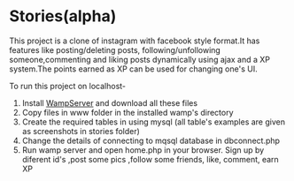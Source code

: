 # Stories(alpha)

This project is a clone of instagram with facebook style format.It has features like posting/deleting posts, following/unfollowing someone,commenting and liking posts dynamically using ajax and a XP system.The points earned as XP can be used for changing one's UI. 

To run this project on localhost-

1. Install [WampServer](http://www.wampserver.com/en/) and download all these files
2. Copy files in www folder in the installed wamp's directory
3. Create the required tables in using mysql (all table's examples are given as screenshots in stories folder)
4. Change the details of connecting to mqsql database in dbconnect.php
5. Run wamp server and open home.php in your browser. Sign up by diferent id's ,post some pics ,follow some friends, like, comment, earn XP

